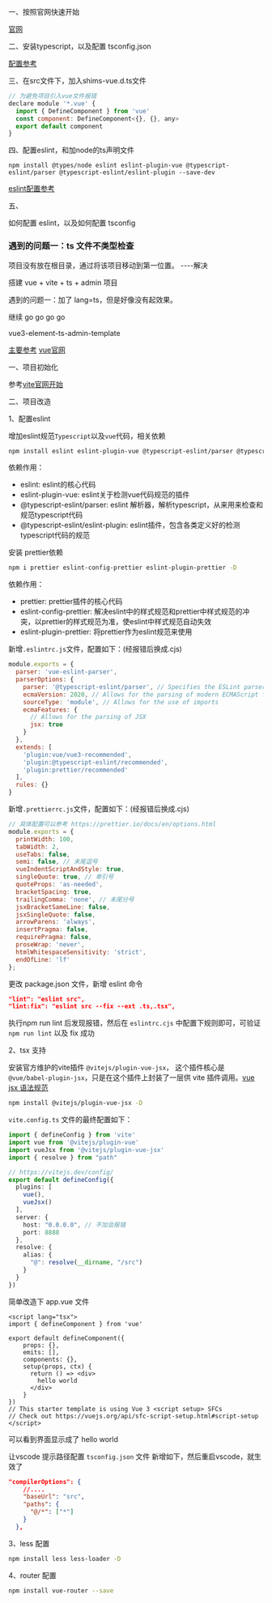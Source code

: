一、按照官网快速开始

[官网](https://staging-cn.vuejs.org/guide/quick-start.html#with-build-tools)

二、安装typescript，以及配置 tsconfig.json

[配置参考](https://segmentfault.com/a/1190000022809326)

三、在src文件下，加入shims-vue.d.ts文件

```js
// 为避免项目引入vue文件报错
declare module '*.vue' {
  import { DefineComponent } from 'vue'
  const component: DefineComponent<{}, {}, any>
  export default component
}
```
四、配置eslint，和加node的ts声明文件

`npm install @types/node eslint eslint-plugin-vue @typescript-eslint/parser @typescript-eslint/eslint-plugin --save-dev`

[eslint配置参考](https://juejin.cn/post/6975442828386107400)

五、

如何配置 eslint，以及如何配置 tsconfig

### 遇到的问题一：ts 文件不类型检查

项目没有放在根目录，通过将该项目移动到第一位置。 ----解决

搭建 vue + vite + ts + admin 项目

遇到的问题一：加了 lang=ts，但是好像没有起效果。

继续 go go go go

vue3-element-ts-admin-template

[主要参考](https://github.com/cangshudada/vite-vue3-tsx)
[vue官网](https://vuejs.org/guide/typescript/composition-api.html)

一、项目初始化

参考[vite官网开始](https://au1996.gitee.io/blog/guide/vite-vue3.html)

二、项目改造

1、配置eslint

增加eslint规范`Typescript`以及`vue`代码，相关依赖

```bash
npm install eslint eslint-plugin-vue @typescript-eslint/parser @typescript-eslint/eslint-plugin -D
```

依赖作用：

- eslint: eslint的核心代码
- eslint-plugin-vue: eslint关于检测vue代码规范的插件
- @typescript-eslint/parser: eslint 解析器，解析typescript，从来用来检查和规范typescript代码
- @typescript-eslint/eslint-plugin: eslint插件，包含各类定义好的检测typescript代码的规范


安装 prettier依赖

```bash
npm i prettier eslint-config-prettier eslint-plugin-prettier -D
```

依赖作用：

- prettier: prettier插件的核心代码
- eslint-config-prettier: 解决eslint中的样式规范和prettier中样式规范的冲突，以prettier的样式规范为准，使eslint中样式规范自动失效
- eslint-plugin-prettier: 将prettier作为eslint规范来使用

新增`.eslintrc.js`文件，配置如下：(经报错后换成.cjs)

```js
module.exports = {
  parser: 'vue-eslint-parser',
  parserOptions: {
    parser: '@typescript-eslint/parser', // Specifies the ESLint parser
    ecmaVersion: 2020, // Allows for the parsing of modern ECMAScript features
    sourceType: 'module', // Allows for the use of imports
    ecmaFeatures: {
      // Allows for the parsing of JSX
      jsx: true
    }
  },
  extends: [
    'plugin:vue/vue3-recommended',
    'plugin:@typescript-eslint/recommended', 
    'plugin:prettier/recommended'
  ],
  rules: {}
}
```

新增`.prettierrc.js`文件，配置如下：(经报错后换成.cjs)

```js
// 具体配置可以参考 https://prettier.io/docs/en/options.html
module.exports = {
  printWidth: 100,
  tabWidth: 2,
  useTabs: false,
  semi: false, // 未尾逗号
  vueIndentScriptAndStyle: true,
  singleQuote: true, // 单引号
  quoteProps: 'as-needed',
  bracketSpacing: true,
  trailingComma: 'none', // 未尾分号
  jsxBracketSameLine: false,
  jsxSingleQuote: false,
  arrowParens: 'always',
  insertPragma: false,
  requirePragma: false,
  proseWrap: 'never',
  htmlWhitespaceSensitivity: 'strict',
  endOfLine: 'lf'
};
```

更改 package.json 文件，新增 eslint 命令

```json
"lint": "eslint src",
"lint:fix": "eslint src --fix --ext .ts,.tsx",
```

执行npm run lint 后发现报错，然后在 `eslintrc.cjs` 中配置下规则即可，可验证 `npm run lint` 以及 fix 成功

2、tsx 支持

安装官方维护的vite插件 `@vitejs/plugin-vue-jsx`， 这个插件核心是`@vue/babel-plugin-jsx`，只是在这个插件上封装了一层供
vite 插件调用。[vue jsx 语法规范](https://github.com/vuejs/babel-plugin-jsx)

```bash
npm install @vitejs/plugin-vue-jsx -D
```
`vite.config.ts` 文件的最终配置如下：

```ts
import { defineConfig } from 'vite'
import vue from '@vitejs/plugin-vue'
import vueJsx from '@vitejs/plugin-vue-jsx'
import { resolve } from "path"

// https://vitejs.dev/config/
export default defineConfig({
  plugins: [
    vue(),
    vueJsx()
  ],
  server: {
    host: "0.0.0.0", // 不加会报错
    port: 8888
  },
  resolve: {
    alias: {
      "@": resolve(__dirname, "/src")
    }
  }
})
```
简单改造下 app.vue 文件

```vue
<script lang="tsx">
import { defineComponent } from 'vue'

export default defineComponent({
    props: {},
    emits: [],
    components: {},
    setup(props, ctx) {
      return () => <div>
        hello world
      </div>
    }
})
// This starter template is using Vue 3 <script setup> SFCs
// Check out https://vuejs.org/api/sfc-script-setup.html#script-setup
</script>
```
可以看到界面显示成了 hello world

让vscode 提示路径配置 `tsconfig.json` 文件 新增如下，然后重启vscode，就生效了

```json
"compilerOptions": {
    //....
    "baseUrl": "src",
    "paths": {
      "@/*": ["*"]
    }
  },
```

3、less 配置

```bash
npm install less less-loader -D
```

4、router 配置

```bash
npm install vue-router --save
```
